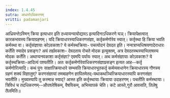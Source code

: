 ```yaml
---
index: 1.4.45
sutra: आधारोऽधिकरणम्
vritti: padamanjari
---
```


 आध्रियन्तेऽस्मिन् क्रिया इत्याधार इति ठध्यायन्यायोद्यावऽ इत्यादिनाऽधिकरणे घञ्। क्रियापेक्षत्वात् कारकभावस्य क्रियाग्रहणम्। यदि क्रियाधारस्याधिकरणसंज्ञा, कर्तृकर्मणोरेव स्यात्। कर्तृस्था हि क्रिया भवति कर्मस्था वा। कर्तृसंज्ञायाः कोऽवकाशः? ये कर्मस्थक्रियाः- पचत्योदनं देवदत इति। नन्वत्राप्यधिश्रयणादेराधारः कर्तेति स्यादेव प्रसङ्गः? अयं तर्ह्यवकाशः- देवदताय रोचते मोदक इत्युक्तम्, अत्र देवदतस्थस्याभिलाषस्य मोदकः कर्तेति। अथाप्यनवकाशा कर्तृसंज्ञा? एवमपि पर्यायः स्यात्। अथ कर्मसंज्ञायाः कोऽवकाशः? ये कर्तृस्थक्रियाः-आदित्यं पश्यतीति। अतः कर्तृकर्मणोरेवाधिकरणसंज्ञाप्रसङ्ग इत्यत आह--कर्तृ कर्मणोरित्यादि। कथं पुनः साक्षात्क्रियाधारे सम्भवति क्रियाधारभूतकर्तृ कर्मव्यवधानेन क्रियाधारस्य गौणस्य ग्रहणं शक्यं विज्ञातुम्? करणसंज्ञायां तमब्ग्रहणेन ज्ञापितमेतद्-यथाकथञ्चित्क्रियाधारस्यापि करणसंज्ञा भवतीति। मुख्यस्यापि तु कस्मान्न स्याद्? आस्त इति कर्तृस्थायाः क्रियाया उदाहरणम्। पचतीति कर्मस्थायाः। त्रिविधं च तदधिकरणम्--औपश्लेषिकम्, वैषयिकम्, अभिव्यापकं चेति। कटे आस्ते,गुरौ आवसति, तिलेषु तैलमिति॥